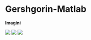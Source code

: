 # Gershgorin-Matlab

<b> Imagini </b>

<img src="http://i.epvpimg.com/L4Txdab.png">
<img src="http://i.epvpimg.com/ZfC4aab.png">
<img src="http://i.epvpimg.com/BPhKeab.png">
